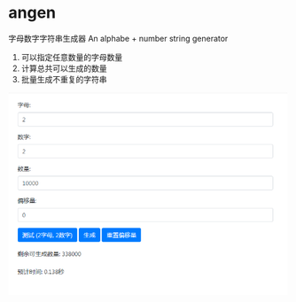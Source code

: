 # angen

字母数字字符串生成器 An alphabe + number string generator

1. 可以指定任意数量的字母数量
2. 计算总共可以生成的数量
3. 批量生成不重复的字符串

![capture](https://raw.githubusercontent.com/hoozecn/angen/master/capture.png)
